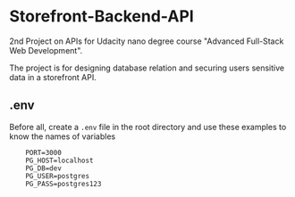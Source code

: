 # Storefront-Backend-API

2nd Project on APIs for Udacity nano degree course "Advanced Full-Stack Web Development".

The project is for designing database relation and securing users sensitive data in a storefront API.

## .env

Before all, create a `.env` file in the root directory and use these examples to know the names of variables

```
    PORT=3000
    PG_HOST=localhost
    PG_DB=dev
    PG_USER=postgres
    PG_PASS=postgres123
```
